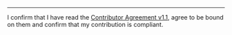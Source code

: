 

______________________________________
I confirm that I have read the [Contributor Agreement v1.1](https://github.com/tegonal/github-commons/blob/v4.1.0/.github/Contributor%20Agreement.txt), agree to be bound on them and confirm that my contribution is compliant.
